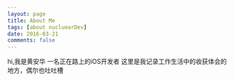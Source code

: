 ```yaml
---
layout: page
title: About Me
tags: [about nucluearDev]
date: 2016-03-21
comments: false
---
```

hi,我是黄安华
一名正在路上的iOS开发者
这里是我记录工作生活中的收获体会的地方，偶尔也吐吐槽
